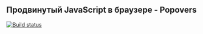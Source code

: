 ## Продвинутый JavaScript в браузере - Popovers

[![Build status](https://ci.appveyor.com/api/projects/status/2mgoqfs6v0m9tj07/branch/master?svg=true)](https://ci.appveyor.com/project/NazarovAn/ahj-hw-5-1-popovers/branch/master)
